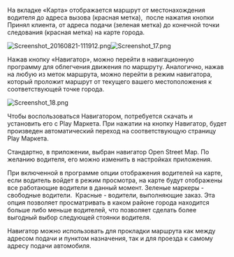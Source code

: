 На вкладке «Карта» отображается маршрут от местонахождения водителя до адреса вызова (красная метка),  после нажатия кнопки Принял клиента, от адреса подачи (зеленая метка) до конечной точки следования (красная метка) на карте города.

![Screenshot_20160821-111912.png](https://txcloud.atlassian.net/wiki/download/thumbnails/27525327/9GbXyI5vidk_6a8rZTPUDWgK3ttE6qAszIeiJ8p1Fi_G8HW1iG3U7jmyeh7Q2D0k0p7K38NMVkei3HJCC0kLZuPASdmXDPPV8qow4Ioo7wn-8IU00gW2X4f0aPmIQb4Cv0rDoCTA?version=1&modificationDate=1600350090502&cacheVersion=1&api=v2&width=340&height=604)![Screenshot_17.png](https://txcloud.atlassian.net/wiki/download/attachments/27525327/6jFBcMqgtXitC5d6Qbfn63nH82lKx-oqQA_GoymVKUmsWnRDhqFdVPHirZEI7KZho563mMZPSpLvYGqwnMG9kJMca5QRZopNK0vvVfqvf8Jv7v3d3TTKue7gCkQRiTGPgzvTY8ZI?version=1&modificationDate=1600350090910&cacheVersion=1&api=v2)

Нажав кнопку «Навигатор», можно перейти в навигационную программу для облегчения движения по маршруту. Аналогично, нажав на любую из меток маршрута, можно перейти в режим навигатора, который проложит маршрут от текущего вашего местоположения к соответствующей точке города.

![Screenshot_18.png](https://txcloud.atlassian.net/wiki/download/attachments/27525327/J2jS9lIDfyvQCo3_v8_tI_sFVmyX5OvD1tA5uOm0FSRdptm70l9IbVDE6PZ5PUEkEGqAMj9MZ6sf7v3Ci_FEP_bsQ95Y73aI8D-LIsbnDFcy5RHtABxGvTEzxk16cWJLCLBBRbaP?version=1&modificationDate=1600350091392&cacheVersion=1&api=v2)

Чтобы воспользоваться Навигатором, потребуется скачать и установить его с Play Маркета. При нажатии на кнопку Навигатор, будет произведен автоматический переход на соответствующую страницу Play Маркета. 

Стандартно, в приложении, выбран навигатор Open Street Map. По желанию водителя, его можно изменить в настройках приложения.

При включенной в программе опции отображения водителей на карте, если водитель войдет в режим просмотра, на карте будут отображены все работающие водители в данный момент. Зеленые маркеры - свободные водители.  Красные - водители, выполняющие заказ. Эта опция позволяет просматривать в каком районе города находится больше либо меньше водителей, что позволяет сделать более выгодный выбор следующей стоянки водителя.

Навигатор можно использовать для прокладки маршрута как между адресом подачи и пунктом назначения, так и для проезда к самому адресу подачи автомобиля.